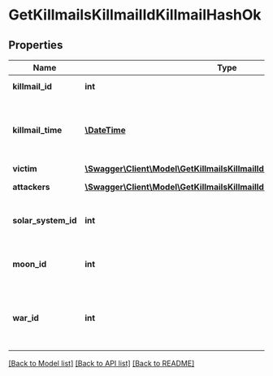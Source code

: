 # GetKillmailsKillmailIdKillmailHashOk

## Properties
Name | Type | Description | Notes
------------ | ------------- | ------------- | -------------
**killmail_id** | **int** | ID of the killmail | 
**killmail_time** | [**\DateTime**](\DateTime.md) | Time that the victim was killed and the killmail generated | 
**victim** | [**\Swagger\Client\Model\GetKillmailsKillmailIdKillmailHashOkVictim**](GetKillmailsKillmailIdKillmailHashOkVictim.md) |  | [optional] 
**attackers** | [**\Swagger\Client\Model\GetKillmailsKillmailIdKillmailHashOkAttackers[]**](GetKillmailsKillmailIdKillmailHashOkAttackers.md) | attackers array | 
**solar_system_id** | **int** | Solar system that the kill took place in | 
**moon_id** | **int** | Moon if the kill took place at one | [optional] 
**war_id** | **int** | War if the killmail is generated in relation to an official war | [optional] 

[[Back to Model list]](../README.md#documentation-for-models) [[Back to API list]](../README.md#documentation-for-api-endpoints) [[Back to README]](../README.md)


